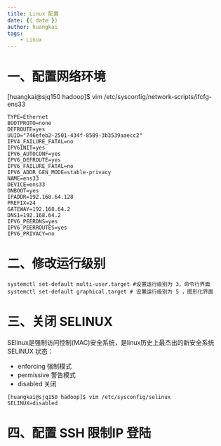 ```yaml
---
title: Linux 配置
date: {{ date }}
author: huangkai
tags:
    - Linux
---
```


# 一、配置网络环境 #

[huangkai@sjq150 hadoop]$ vim /etc/sysconfig/network-scripts/ifcfg-ens33
```
TYPE=Ethernet
BOOTPROTO=none
DEFROUTE=yes
UUID="746efeb2-2501-434f-8589-3b3539aaecc2"
IPV4_FAILURE_FATAL=no
IPV6INIT=yes
IPV6_AUTOCONF=yes
IPV6_DEFROUTE=yes
IPV6_FAILURE_FATAL=no
IPV6_ADDR_GEN_MODE=stable-privacy
NAME=ens33
DEVICE=ens33
ONBOOT=yes
IPADDR=192.168.64.128
PREFIX=24
GATEWAY=192.168.64.2
DNS1=192.168.64.2
IPV6_PEERDNS=yes
IPV6_PEERROUTES=yes
IPV6_PRIVACY=no

```

# 二、修改运行级别 #

```
systemctl set-default multi-user.target #设置运行级别为 3，命令行界面
systemctl set-default graphical.target # 设置运行级别为 5 ，图形化界面
```

# 三、关闭 SELINUX #

 SElinux是强制访问控制(MAC)安全系统，是linux历史上最杰出的新安全系统
SELINUX 状态：
- enforcing 强制模式
- permissive 警告模式
- disabled 关闭

```
[huangkai@sjq150 hadoop]$ vim /etc/sysconfig/selinux
SELINUX=disabled
```

# 四、配置 SSH 限制IP 登陆 #

